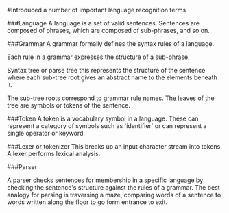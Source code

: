 #Introduced a number of important language recognition terms

###Language
A language is a set of valid sentences.
Sentences are composed of phrases, which are composed of sub-phrases, and so on.

###Grammar
A grammar formally defines the syntax rules of a language.

Each rule in a grammar expresses the structure of a sub-phrase.

Syntax tree or parse tree this represents the structure of the sentence where each sub-tree root gives an abstract name to the elements beneath it.

The sub-tree roots correspond to grammar rule names.
The leaves of the tree are symbols or tokens of the sentence.

###Token
A token is a vocabulary symbol in a language.
These can represent a category of symbols such as 'identifier' or can represent a single operator or keyword.

###Lexer or tokenizer
This breaks up an input character stream into tokens.
A lexer performs lexical analysis.

###Parser

A parser checks sentences for membership in a specific language by checking the sentence's structure against the rules of a grammar.
The best analogy for parsing is traversing a maze, comparing words of a sentence to words written along the floor to go form entrance to exit.